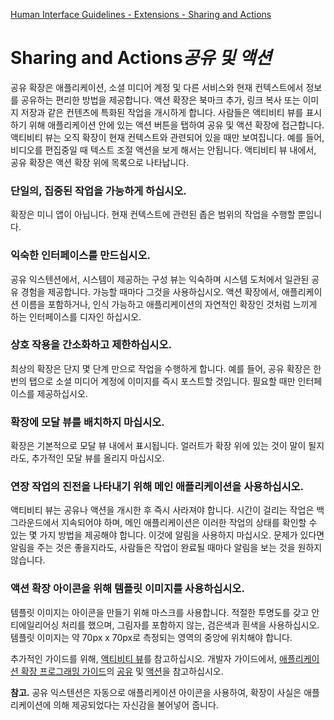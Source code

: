 [Human Interface Guidelines - Extensions - Sharing and Actions](https://developer.apple.com/design/human-interface-guidelines/ios/extensions/sharing-and-actions/)

# Sharing and Actions*공유 및 액션*

공유 확장은 애플리케이션, 소셜 미디어 계정 및 다른 서비스와 현재 컨텍스트에서 정보를 공유하는 편리한 방법을 제공합니다. 액션 확장은 북마크 추가, 링크 복사 또는 이미지 저장과 같은 컨텐츠에 특화된 작업을 개시하게 합니다. 사람들은 액티비티 뷰를 표시하기 위해 애플리케이션 안에 있는 액션 버튼을 탭하여 공유 및 액션 확장에 접근합니다. 액티비티 뷰는 오직 확장이 현재 컨텍스트와 관련되어 있을 때만 보여집니다. 예를 들어, 비디오를 편집중일 때 텍스트 조절 액션을 보게 해서는 안됩니다. 액티비티 뷰 내에서, 공유 확장은 액션 확장 위에 목록으로 나타납니다.

### 단일의, 집중된 작업을 가능하게 하십시오.

확장은 미니 앱이 아닙니다. 현재 컨텍스트에 관련된 좁은 범위의 작업을 수행할 뿐입니다.

### 익숙한 인터페이스를 만드십시오.

공유 익스텐션에서, 시스템이 제공하는 구성 뷰는 익숙하며 시스템 도처에서 일관된 공유 경험을 제공합니다. 가능할 때마다 그것을 사용하십시오. 액션 확장에서, 애플리케이션 이름을 포함하거나, 인식 가능하고 애플리케이션의 자연적인 확장인 것처럼 느끼게 하는 인터페이스를 디자인 하십시오.

### 상호 작용을 간소화하고 제한하십시오.

최상의 확장은 단지 몇 단계 만으로 작업을 수행하게 합니다. 예를 들어, 공유 확장은 한 번의 탭으로 소셜 미디어 계정에 이미지를 즉시 포스트할 것입니다. 필요할 때만 인터페이스를 제공하십시오.

### 확장에 모달 뷰를 배치하지 마십시오.

확장은 기본적으로 모달 뷰 내에서 표시됩니다. 얼러트가 확장 위에 있는 것이 말이 될지라도, 추가적인 모달 뷰를 올리지 마십시오.

### 연장 작업의 진전을 나타내기 위해 메인 애플리케이션을 사용하십시오.

액티비티 뷰는 공유나 액션을 개시한 후 즉시 사라져야 합니다. 시간이 걸리는 작업은 백그라운드에서 지속되어야 하며, 메인 애플리케이션은 이러한 작업의 상태를 확인할 수 있는 몇 가지 방법을 제공해야 합니다. 이것에 알림을 사용하지 마십시오. 문제가 있다면 알림을 주는 것은 좋을지라도, 사람들은 작업이 완료될 때마다 알림을 보는 것을 원하지 않습니다.

### 액션 확장 아이콘을 위해 템플릿 이미지를 사용하십시오.

템플릿 이미지는 아이콘을 만들기 위해 마스크를 사용합니다. 적절한 투명도를 갖고 안티에일리어싱 처리를 했으며, 그림자를 포함하지 않는, 검은색과 흰색을 사용하십시오. 템플릿 이미지는 약 70px x 70px로 측정되는 영역의 중앙에 위치해야 합니다.

추가적인 가이드를 위해, [액티비티 뷰](https://developer.apple.com/design/human-interface-guidelines/ios/views/activity-views/)를 참고하십시오. 개발자 가이드에서, [애플리케이션 확장 프로그래밍 가이드](https://developer.apple.com/library/content/documentation/General/Conceptual/ExtensibilityPG/index.html)의 [공유](https://developer.apple.com/library/content/documentation/General/Conceptual/ExtensibilityPG/Share.html) 및 [액션](https://developer.apple.com/library/content/documentation/General/Conceptual/ExtensibilityPG/Action.html)을 참고하십시오.

**참고.** 공유 익스텐션은 자동으로 애플리케이션 아이콘을 사용하여, 확장이 사실은 애플리케이션에 의해 제공되었다는 자신감을 불어넣어 줍니다.